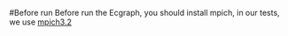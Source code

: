 #Before run
Before run the Ecgraph, you should install mpich, in our tests, we use [mpich3.2](www.mpich.org/downloads)

